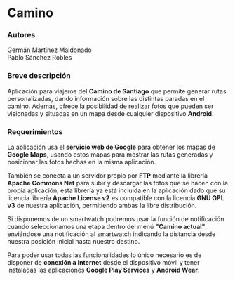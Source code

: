 Camino
======


### Autores

Germán Martínez Maldonado  
Pablo Sánchez Robles

### Breve descripción

Aplicación para viajeros del **Camino de Santiago** que permite generar rutas personalizadas, dando información sobre las distintas paradas en el camino. Además, ofrece la posibilidad de realizar fotos que pueden ser visionadas y situadas en un mapa desde cualquier dispositivo **Android**.

### Requerimientos

La aplicación usa el **servicio web de Google** para obtener los mapas de **Google Maps**, usando estos mapas para mostrar las rutas generadas y posicionar las fotos hechas en la misma aplicación.  

También se conecta a un servidor propio por **FTP** mediante la librería **Apache Commons Net** para subir y descargar las fotos que se hacen con la propia aplicación, esta librería ya está incluida en la aplicación dado que su licencia librería **Apache License v2** es compatible con la licencia **GNU GPL v3** de nuestra aplicación, permitiendo ambas la libre distribución.  

Si disponemos de un smartwatch podremos usar la función de notificación cuando seleccionamos una etapa dentro del menú **"Camino actual"**, enviándose una notificación al smartwatch indicando la distancia desde nuestra posición inicial hasta nuestro destino.

Para poder usar todas las funcionalidades lo único necesario es de disponer de **conexión a Internet** desde el dispositivo móvil y tener instaladas las aplicaciones **Google Play Services** y **Android Wear**.

